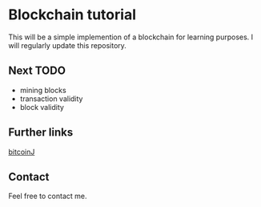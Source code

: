 # Blockchain tutorial

This will be a simple implemention of a blockchain for learning purposes. I will regularly update this repository.

## Next TODO
* mining blocks
* transaction validity
* block validity

## Further links
[bitcoinJ](https://bitcoinj.github.io/)

## Contact
Feel free to contact me. 
